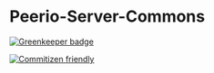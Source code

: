 # Peerio-Server-Commons

[![Greenkeeper badge](https://badges.greenkeeper.io/PeerioTechnologies/peerio-server-commons.svg)](https://greenkeeper.io/)

[![Commitizen friendly](https://img.shields.io/badge/commitizen-friendly-brightgreen.svg)](http://commitizen.github.io/cz-cli/)
